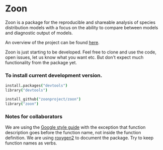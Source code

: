 # Zoon

Zoon is a package for the reproducible and shareable analysis of species distribution models with a focus on the ability to compare between models and diagnostic output of models.


An overview of the project can be found [here](http://www.2020science.net/research/species-distribution-modelling).


Zoon is just starting to be developed. Feel free to clone and use the code, open issues, let us know what you want etc. But don't expect much functionality from the package yet.



### To install current development version.

```coffee
install.packages("devtools")
library("devtools")

install_github("zoonproject/zoon")
library("zoon")
```


### Notes for collaborators

We are using the [Google style guide](https://google-styleguide.googlecode.com/svn/trunk/Rguide.xml) with the exception that function description goes before the function name, not inside the function definition. We are using [roxygen2](http://cran.r-project.org/web/packages/roxygen2/vignettes/roxygen2.html) to document the package. Try to keep function names as verbs.


